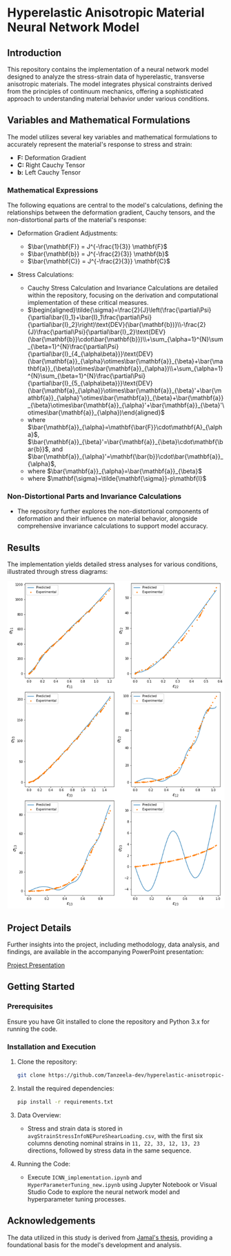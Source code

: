 # Hyperelastic Anisotropic Material Neural Network Model

## Introduction
This repository contains the implementation of a neural network model designed to analyze the stress-strain data of hyperelastic, transverse anisotropic materials. The model integrates physical constraints derived from the principles of continuum mechanics, offering a sophisticated approach to understanding material behavior under various conditions.

## Variables and Mathematical Formulations
The model utilizes several key variables and mathematical formulations to accurately represent the material's response to stress and strain:

- **F:** Deformation Gradient
- **C:** Right Cauchy Tensor
- **b:** Left Cauchy Tensor

### Mathematical Expressions
The following equations are central to the model's calculations, defining the relationships between the deformation gradient, Cauchy tensors, and the non-distortional parts of the material's response:

- Deformation Gradient Adjustments:
  - $\bar{\mathbf{F}} = J^{-\frac{1}{3}} \mathbf{F}$
  - $\bar{\mathbf{b}} = J^{-\frac{2}{3}} \mathbf{b}$
  - $\bar{\mathbf{C}} = J^{-\frac{2}{3}} \mathbf{C}$

- Stress Calculations:
  - Cauchy Stress Calculation and Invariance Calculations are detailed within the repository, focusing on the derivation and computational implementation of these critical measures.
  - $\begin{aligned}\tilde{\sigma}=\frac{2}{J}\left(\frac{\partial\Psi}{\partial\bar{I}_1}+\bar{I}_1\frac{\partial\Psi}{\partial\bar{I}_2}\right)\text{DEV}(\bar{\mathbf{b})}\\-\frac{2}{J}\frac{\partial\Psi}{\partial\bar{I}_2}\text{DEV}(\bar{\mathbf{b}}\cdot\bar{\mathbf{b}})\\+\sum_{\alpha=1}^{N}\sum_{\beta=1}^{N}\frac{\partial\Psi}{\partial\bar{I}_{4_{\alpha\beta}}}\text{DEV}(\bar{\mathbf{a}}_{\alpha}\otimes\bar{\mathbf{a}}_{\beta}+\bar{\mathbf{a}}_{\beta}\otimes\bar{\mathbf{a}}_{\alpha})\\+\sum_{\alpha=1}^{N}\sum_{\beta=1}^{N}\frac{\partial\Psi}{\partial\bar{I}_{5_{\alpha\beta}}}\text{DEV}(\bar{\mathbf{a}_{\alpha}}\otimes\bar{\mathbf{a}}_{\beta}'+\bar{\mathbf{a}}_{\alpha}'\otimes\bar{\mathbf{a}}_{\beta}+\bar{\mathbf{a}}_{\beta}\otimes\bar{\mathbf{a}}_{\alpha}'+\bar{\mathbf{a}}_{\beta}'\otimes\bar{\mathbf{a}}_{\alpha})\end{aligned}$
  - where $\bar{\mathbf{a}}_{\alpha}=\mathbf{\bar{F}}\cdot\mathbf{A}_{\alpha}$, $\bar{\mathbf{a}}_{\beta}'=\bar{\mathbf{a}}_{\beta}\cdot\mathbf{\bar{b}}$, and $\bar{\mathbf{a}}_{\alpha}'=\mathbf{\bar{b}}\cdot\bar{\mathbf{a}}_{\alpha}$,
  - where $\bar{\mathbf{a}}_{\alpha}=\bar{\mathbf{a}}_{\beta}$
  - where $\mathbf{\sigma}=\tilde{\mathbf{\sigma}}-p\mathbf{I}$

### Non-Distortional Parts and Invariance Calculations
- The repository further explores the non-distortional components of deformation and their influence on material behavior, alongside comprehensive invariance calculations to support model accuracy.

## Results
The implementation yields detailed stress analyses for various conditions, illustrated through stress diagrams:

![Stress Diagrams](ppt/model1_stresses.png)

## Project Details
Further insights into the project, including methodology, data analysis, and findings, are available in the accompanying PowerPoint presentation:

[Project Presentation](ppt/presentation_submition.pptx)

## Getting Started

### Prerequisites
Ensure you have Git installed to clone the repository and Python 3.x for running the code.

### Installation and Execution
1. Clone the repository:
   ```bash
   git clone https://github.com/Tanzeela-dev/hyperelastic-anisotropic-nn
   ```

2. Install the required dependencies:
   ```bash
   pip install -r requirements.txt
   ```

3. Data Overview:
   - Stress and strain data is stored in `avgStrainStressInfoNEPureShearLoading.csv`, with the first six columns denoting nominal strains in `11, 22, 33, 12, 13, 23` directions, followed by stress data in the same sequence.

4. Running the Code:
   - Execute `ICNN_implementation.ipynb` and `HyperParameterTuning_new.ipynb` using Jupyter Notebook or Visual Studio Code to explore the neural network model and hyperparameter tuning processes.

## Acknowledgements
The data utilized in this study is derived from [Jamal's thesis](https://jamal-dev.github.io/about/), providing a foundational basis for the model's development and analysis.
